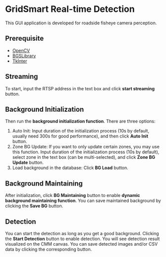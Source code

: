 # GridSmart Real-time Detection

This GUI application is developed for roadside fisheye camera perception.

## Prerequisite

* [OpenCV](https://pypi.org/project/opencv-python/)
* [BGSLibrary](https://github.com/andrewssobral/bgslibrary)
* [TkInter](https://docs.python.org/3/library/tkinter.html)

## Streaming

To start, input the RTSP address in the text box and click **start streaming** button.

## Background Initialization 

Then run the **background initialization function**. There are three options:

1. Auto Init: Input duration of the initialization process (10s by default, usually need 300s for good performance), and then click **Auto Init** button.
2. Zone BG Update: If you want to only update certain zones, you may use this function. Input duration of the initialization process (10s by default), select zone in the text box (can be multi-selected), and click **Zone BG Update** button.
3. Load background in the database: Click **BG Load** button.

## Background Maintaining

After initialization, click **BG Maintaining** button to enable **dynamic background maintaining function**. You can save maintained background by clicking the **Save BG** button.

## Detection

You can start the detection as long as you get a good background. Clicking the **Start Detection** button to enable detection. You will see detection result visualized on the CMM canvas. You can save detected images and/or CSV data by clicking the corresponding button.
